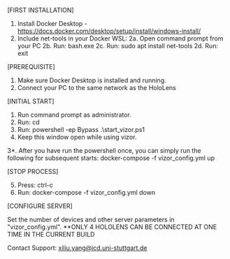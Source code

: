 [FIRST INSTALLATION] 

1. Install Docker Desktop - https://docs.docker.com/desktop/setup/install/windows-install/
2. Include net-tools in your Docker WSL: 
   2a. Open command prompt from your PC
   2b. Run: bash.exe
   2c. Run: sudo apt install net-tools
   2d. Run: exit



[PREREQUISITE] 

1. Make sure Docker Desktop is installed and running. 
2. Connect your PC to the same network as the HoloLens



[INITIAL START]

1. Run command prompt as administrator. 
2. Run: cd <current directory>
3. Run: powershell -ep Bypass .\start_vizor.ps1
4. Keep this window open while using vizor. 

3*. After you have run the powershell once, you can simply run the following for subsequent starts: 
    docker-compose -f vizor_config.yml up



[STOP PROCESS] 

5. Press: ctrl-c
6. Run: docker-compose -f vizor_config.yml down



[CONFIGURE SERVER]

Set the number of devices and other server parameters in "vizor_config.yml". 
**ONLY 4 HOLOLENS CAN BE CONNECTED AT ONE TIME IN THE CURRENT BUILD






Contact Support: xiliu.yang@icd.uni-stuttgart.de